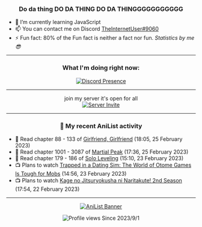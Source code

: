 <div align="center">

### Do da thing DO DA THING DO DA THINGGGGGGGGGGG
</div>

- 🌱 I’m currently learning JavaScript
- 📫 You can contact me on Discord [TheInternetUser#9060](https://discord.com/users/534117072796385300)
- ⚡ Fun fact: 80% of the Fun fact is neither a fact nor fun. _Statistics by me 😎_
<hr>

<div align="center">

### What I'm doing right now:
[![Discord Presence](https://lanyard.cnrad.dev/api/534117072796385300)](https://discord.com/users/534117072796385300)
<hr>

join my server it's open for all <br>
[![Server Invite](https://invidget.switchblade.xyz/bfYgVHxrSs)](https://discord.gg/bfYgVHxrSs)

<hr>
  
### 🌸 My recent AniList activity

</div>

<!-- ANILIST_ACTIVITY:start -->

-   📖 Read chapter 88 - 133 of [Girlfriend, Girlfriend](https://anilist.co/manga/116266) (18:05, 25 February 2023)
-   📖 Read chapter 1001 - 3087 of [Martial Peak](https://anilist.co/manga/104494) (17:36, 25 February 2023)
-   📖 Read chapter 179 - 186 of [Solo Leveling](https://anilist.co/manga/105398) (15:10, 23 February 2023)
-   📺 Plans to watch [Trapped in a Dating Sim: The World of Otome Games Is Tough for Mobs](https://anilist.co/anime/142074) (14:56, 23 February 2023)
-   📺 Plans to watch [Kage no Jitsuryokusha ni Naritakute! 2nd Season](https://anilist.co/anime/161964) (17:54, 22 February 2023)

<!-- ANILIST_ACTIVITY:end -->
<hr>

<div align="center">

[![AniList Banner](https://img.anili.st/User/929966)](https://anilist.co/user/TheInternetUser)

![Profile views](https://gpvc.arturio.dev/TheInternetUse7) Since 2023/9/1

</div>
